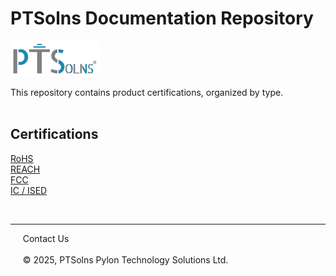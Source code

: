 # PTSolns Documentation Repository

<img src="/Logo/Logo JPG_Full Color PTSolns.jpg" alt="PTSolns logo" width="143" height="57">

This repository contains product certifications, organized by type.
<br>
<br>

## Certifications

[RoHS](https://cert.PTSolns.com/Certifications/RoHS)
<br>
[REACH](https://cert.PTSolns.com/Certifications/REACH)
<br>
[FCC](https://cert.PTSolns.com/Certifications/FCC)
<br>
[IC / ISED](https://cert.PTSolns.com/Certifications/IC_ISED)
<br>



  <br>
  <hr>
  &nbsp &nbsp &nbsp<a target="_blank" rel="noopener noreferrer" href="https://ptsolns.com/pages/contact" style="text-decoration:none">Contact Us</a>
  <br>
  <br>
  &nbsp &nbsp &nbsp© 2025, PTSolns Pylon Technology Solutions Ltd.

